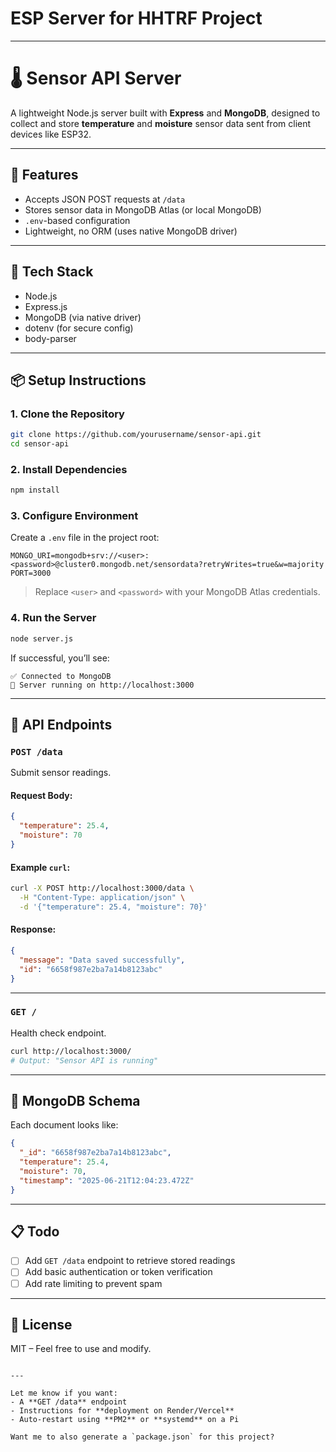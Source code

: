 # ESP Server for HHTRF Project
---
# 🌡️ Sensor API Server

A lightweight Node.js server built with **Express** and **MongoDB**, designed to collect and store **temperature** and **moisture** sensor data sent from client devices like ESP32.

---

## 🚀 Features

- Accepts JSON POST requests at `/data`
- Stores sensor data in MongoDB Atlas (or local MongoDB)
- `.env`-based configuration
- Lightweight, no ORM (uses native MongoDB driver)

---

## 🧱 Tech Stack

- Node.js
- Express.js
- MongoDB (via native driver)
- dotenv (for secure config)
- body-parser

---

## 📦 Setup Instructions

### 1. Clone the Repository

```bash
git clone https://github.com/yourusername/sensor-api.git
cd sensor-api
```

### 2. Install Dependencies

```bash
npm install
```

### 3. Configure Environment

Create a `.env` file in the project root:

```env
MONGO_URI=mongodb+srv://<user>:<password>@cluster0.mongodb.net/sensordata?retryWrites=true&w=majority
PORT=3000
```

> Replace `<user>` and `<password>` with your MongoDB Atlas credentials.

### 4. Run the Server

```bash
node server.js
```

If successful, you’ll see:
```
✅ Connected to MongoDB
🚀 Server running on http://localhost:3000
```

---

## 📡 API Endpoints

### `POST /data`

Submit sensor readings.

#### Request Body:

```json
{
  "temperature": 25.4,
  "moisture": 70
}
```

#### Example `curl`:

```bash
curl -X POST http://localhost:3000/data \
  -H "Content-Type: application/json" \
  -d '{"temperature": 25.4, "moisture": 70}'
```

#### Response:

```json
{
  "message": "Data saved successfully",
  "id": "6658f987e2ba7a14b8123abc"
}
```

---

### `GET /`

Health check endpoint.

```bash
curl http://localhost:3000/
# Output: "Sensor API is running"
```

---

## 📂 MongoDB Schema

Each document looks like:

```json
{
  "_id": "6658f987e2ba7a14b8123abc",
  "temperature": 25.4,
  "moisture": 70,
  "timestamp": "2025-06-21T12:04:23.472Z"
}
```

---

## 📋 Todo

- [ ] Add `GET /data` endpoint to retrieve stored readings
- [ ] Add basic authentication or token verification
- [ ] Add rate limiting to prevent spam

---

## 🧠 License

MIT – Feel free to use and modify.
```

---

Let me know if you want:
- A **GET /data** endpoint
- Instructions for **deployment on Render/Vercel**
- Auto-restart using **PM2** or **systemd** on a Pi

Want me to also generate a `package.json` for this project?
